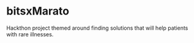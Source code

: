 # bitsxMarato

Hackthon project themed around finding solutions that will help patients with rare illnesses.
